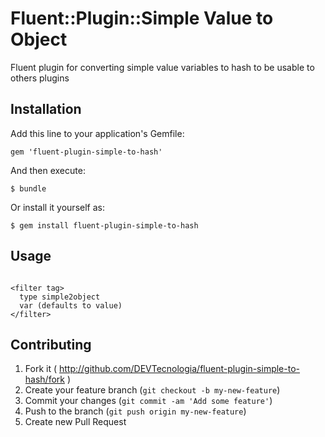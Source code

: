# Fluent::Plugin::Simple Value to Object

Fluent plugin for converting simple value variables to hash to be usable to others plugins

## Installation

Add this line to your application's Gemfile:

    gem 'fluent-plugin-simple-to-hash'

And then execute:

    $ bundle

Or install it yourself as:

    $ gem install fluent-plugin-simple-to-hash

## Usage

```

<filter tag>
  type simple2object
  var (defaults to value)
</filter>

```

## Contributing

1. Fork it ( http://github.com/DEVTecnologia/fluent-plugin-simple-to-hash/fork )
2. Create your feature branch (`git checkout -b my-new-feature`)
3. Commit your changes (`git commit -am 'Add some feature'`)
4. Push to the branch (`git push origin my-new-feature`)
5. Create new Pull Request
